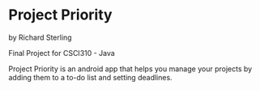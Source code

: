 # Project Priority
by
Richard Sterling

Final Project for CSCI310 - Java

Project Priority is an android app that helps you manage your projects by
adding them to a to-do list and setting deadlines.
